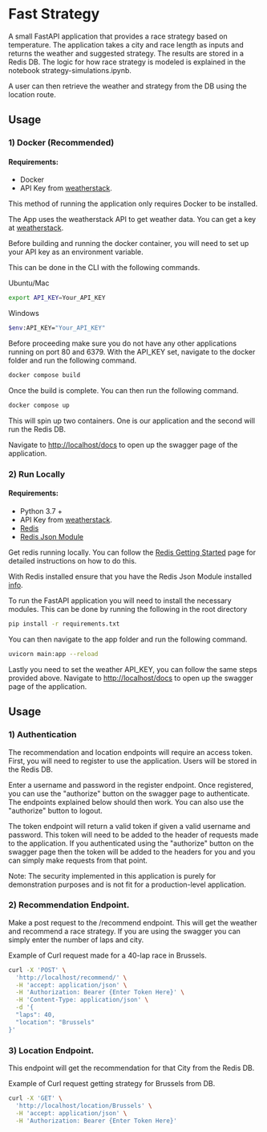 # Fast Strategy

A small FastAPI application that provides a race strategy based on temperature. The application takes a city and race length as inputs and returns the weather and suggested strategy. The results are stored in a Redis DB. The logic for how race strategy is modeled is explained in the notebook strategy-simulations.ipynb. 

A user can then retrieve the weather and strategy from the DB using the location route.

## Usage

### 1) Docker (Recommended)

#### Requirements:
- Docker
- API Key from [weatherstack](https://weatherstack.com). 

This method of running the application only requires Docker to be installed.

The App uses the weatherstack API to get weather data. You can get a key at [weatherstack](https://weatherstack.com).

Before building and running the docker container, you will need to set up your API key as an environment variable. 

This can be done in the CLI with the following commands. 

Ubuntu/Mac
```bash
export API_KEY=Your_API_KEY
```

Windows 
```bash
$env:API_KEY="Your_API_KEY"
```

Before proceeding make sure you do not have any other applications running on port 80 and 6379.
With the API_KEY set, navigate to the docker folder and run the following command.

```bash
docker compose build
```

Once the build is complete. You can then run the following command. 

```bash
docker compose up
```

This will spin up two containers. One is our application and the second will run the Redis DB. 

Navigate to [http://localhost/docs](http://localhost/docs) to open up the swagger page of the application. 

### 2) Run Locally

#### Requirements:
- Python 3.7 +
- API Key from [weatherstack](https://weatherstack.com).
- [Redis](https://redis.io/docs/getting-started/installation/)
- [Redis Json Module](https://redis.io/docs/stack/json/)


Get redis running locally. You can follow the [Redis Getting Started](https://redis.io/docs/getting-started/) page for detailed instructions on how to do this. 


With Redis installed ensure that you have the Redis Json Module installed [info](https://redis.io/docs/stack/json/).


To run the FastAPI application you will need to install the necessary modules. This can be done by running the following in the root directory 

```bash
pip install -r requirements.txt
```

You can then navigate to the app folder and run the following command. 

```bash
uvicorn main:app --reload
```

Lastly you need to set the weather API_KEY, you can follow the same steps provided above. 
Navigate to [http://localhost/docs](http://localhost/docs) to open up the swagger page of the application.  

## Usage

### 1) Authentication

The recommendation and location endpoints will require an access token. First, you will need to register to use the application. Users will be stored in the Redis DB.

Enter a username and password in the register endpoint. Once registered, you can use the "authorize" button on the swagger page to authenticate. The endpoints explained below should then work. You can also use the "authorize" button to logout. 

The token endpoint will return a valid token if given a valid username and password. This token will need to be added to the header of requests made to the application. If you authenticated using the "authorize" button on the swagger page then the token will be added to the headers for you and you can simply make requests from that point. 


Note: The security implemented in this application is purely for demonstration purposes and is not fit for a production-level application. 


### 2) Recommendation Endpoint. 

Make a post request to the /recommend endpoint. This will get the weather and recommend a race strategy. If you are using the swagger you can simply enter the number of laps and city.

Example of Curl request made for a 40-lap race in Brussels. 

```bash
curl -X 'POST' \
  'http://localhost/recommend/' \
  -H 'accept: application/json' \
  -H 'Authorization: Bearer {Enter Token Here}' \
  -H 'Content-Type: application/json' \
  -d '{
  "laps": 40,
  "location": "Brussels"
}'
```
### 3) Location Endpoint. 

This endpoint will get the recommendation for that City from the Redis DB.

Example of Curl request getting strategy for Brussels from DB. 

```bash
curl -X 'GET' \
  'http://localhost/location/Brussels' \
  -H 'accept: application/json' \
  -H 'Authorization: Bearer {Enter Token Here}'
```
